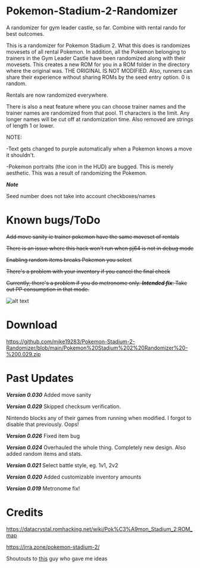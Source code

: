 # Pokemon-Stadium-2-Randomizer
A randomizer for gym leader castle, so far. Combine with rental rando for best outcomes.

This is a randomizer for Pokemon Stadium 2. What this does is randomizes movesets of all rental Pokemon. In addition, all the Pokemon belonging to trainers in the Gym Leader Castle have been randomized along with their movesets. This creates a new ROM for you in a ROM folder in the directory where the original was. THE ORIGINAL IS NOT MODIFIED. Also, runners can share their experience without sharing ROMs by the seed entry option. 0 is random.

Rentals are now randomized everywhere.

There is also a neat feature where you can choose trainer names and the trainer names are randomized from that pool. 11 characters is the limit. Any longer names will be cut off at randomization time. Also removed are strings of length 1 or lower.

NOTE:

-Text gets changed to purple automatically when a Pokemon knows a move it shouldn't.

-Pokemon portraits (the icon in the HUD) are bugged. This is merely aesthetic. This was a result of randomizing the Pokemon.

***Note***

Seed number does not take into account checkboxes/names

# Known bugs/ToDo

~~Add move sanity ie trainer pokemon have the same moveset of rentals~~

~~There is an issue where this hack won't run when pj64 is not in debug mode~~

~~Enabling random items breaks Pokemon you select~~

~~There's a problem with your inventory if you cancel the final check~~

~~Currently, there's a problem if you do metronome only. ***Intended fix***: Take out PP consumption in that mode.~~

![alt text](https://i.imgur.com/qbtVVda.png)

# Download
https://github.com/mike19283/Pokemon-Stadium-2-Randomizer/blob/main/Pokemon%20Stadium%202%20Randomizer%20-%200.029.zip

# Past Updates

***Version 0.030***
Added move sanity

***Version 0.029***
Skipped checksum verification.

Nintendo blocks any of their games from running when modified. I forgot to disable that previously. Oops!

***Version 0.026***
Fixed item bug

***Version 0.024***
Overhauled the whole thing. Completely new design. Also added random items and stats.

***Version 0.021***
Select battle style, eg. 1v1, 2v2

***Version 0.020***
Added customizable inventory amounts

***Version 0.019***
Metronome fix!

# Credits

https://datacrystal.romhacking.net/wiki/Pok%C3%A9mon_Stadium_2:ROM_map

https://jrra.zone/pokemon-stadium-2/

Shoutouts to [this](https://github.com/Dunstklinge/Stadium_2_Randomizer) guy who gave me ideas
